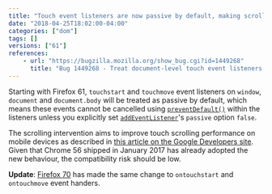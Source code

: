 ```yaml
---
title: "Touch event listeners are now passive by default, making scrolling faster on mobile"
date: "2018-04-25T18:02:00-04:00"
categories: ["dom"]
tags: []
versions: ["61"]
references:
    - url: "https://bugzilla.mozilla.org/show_bug.cgi?id=1449268"
      title: "Bug 1449268 - Treat document-level touch event listeners as passive. (Chrome scrolling intervention)"
---
```

Starting with Firefox 61, `touchstart` and `touchmove` event listeners on `window`, `document` and `document.body` will be treated as passive by default, which means these events cannot be cancelled using [`preventDefault()`](https://developer.mozilla.org/docs/Web/API/Event/preventDefault) within the listeners unless you explicitly set [`addEventListener`](https://developer.mozilla.org/docs/Web/API/EventTarget/addEventListener)'s `passive` option `false`.

The scrolling intervention aims to improve touch scrolling performance on mobile devices as described in [this article on the Google Developers site](https://developers.google.com/web/updates/2017/01/scrolling-intervention). Given that Chrome 56 shipped in January 2017 has already adopted the new behaviour, the compatibility risk should be low.

**Update**: [Firefox 70](https://www.fxsitecompat.dev/en-CA/docs/2019/ontouchstart-ontouchmove-event-handlers-are-now-passive-by-default/) has made the same change to `ontouchstart` and `ontouchmove` event handers.
